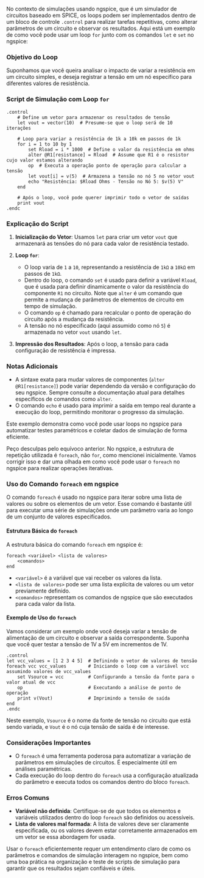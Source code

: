 No contexto de simulações usando ngspice, que é um simulador
de circuitos baseado em SPICE, os loops podem ser implementados
dentro de um bloco de controle `.control` para realizar tarefas
repetitivas, como alterar parâmetros de um circuito e observar
os resultados. Aqui está um exemplo de como você pode usar
um loop `for` junto com os comandos `let` e `set` no ngspice:

### Objetivo do Loop

Suponhamos que você queira analisar o impacto de variar a
resistência em um circuito simples, e deseja registrar a
tensão em um nó específico para diferentes valores de
resistência.

### Script de Simulação com Loop `for`

```spice
.control
    # Define um vetor para armazenar os resultados de tensão
    let vout = vector(10)  # Presume-se que o loop será de 10 iterações

    # Loop para variar a resistência de 1k a 10k em passos de 1k
    for i = 1 to 10 by 1
        set Rload = i * 1000  # Define o valor da resistência em ohms
        alter @R1[resistance] = Rload  # Assume que R1 é o resistor cujo valor estamos alterando
        op  # Executa a operação ponto de operação para calcular a tensão
        let vout[i] = v(5)  # Armazena a tensão no nó 5 no vetor vout
        echo "Resistência: $Rload Ohms - Tensão no Nó 5: $v(5) V"
    end

    # Após o loop, você pode querer imprimir todo o vetor de saídas
    print vout
.endc
```

### Explicação do Script

1. **Inicialização do Vetor**: Usamos `let` para criar um
   vetor `vout` que armazenará as tensões do nó para cada
   valor de resistência testado.

2. **Loop `for`**:

   - O loop varia de `1` a `10`, representando a resistência
     de `1kΩ` a `10kΩ` em passos de `1kΩ`.
   - Dentro do loop, o comando `set` é usado para
     definir a variável `Rload`, que é usada para definir
     dinamicamente o valor da resistência do componente `R1`
     no circuito. Note que `alter` é um comando que permite a
     mudança de parâmetros de elementos de circuito em tempo
     de simulação.
   - O comando `op` é chamado para recalcular o ponto de
     operação do circuito após a mudança da resistência.
   - A tensão no nó especificado (aqui assumido como nó
     `5`) é armazenada no vetor `vout` usando `let`.

3. **Impressão dos Resultados**: Após o loop, a tensão
   para cada configuração de resistência é impressa.

### Notas Adicionais

- A sintaxe exata para mudar valores de componentes
  (`alter @R1[resistance]`) pode variar dependendo da versão e
  configuração do seu ngspice. Sempre consulte a documentação
  atual para detalhes específicos de comandos como `alter`.
- O comando `echo` é usado para imprimir a saída em tempo
  real durante a execução do loop, permitindo monitorar o
  progresso da simulação.

Este exemplo demonstra como você pode usar loops no ngspice
para automatizar testes paramétricos e coletar dados de
simulação de forma eficiente.

Peço desculpas pelo equívoco anterior. No ngspice, a
estrutura de repetição utilizada é `foreach`, não `for`,
como mencionei inicialmente. Vamos corrigir isso e dar uma
olhada em como você pode usar o `foreach` no ngspice para
realizar operações iterativas.

### Uso do Comando `foreach` em ngspice

O comando `foreach` é usado no ngspice para iterar sobre uma lista de valores ou sobre os elementos de um vetor. Esse comando é bastante útil para executar uma série de simulações onde um parâmetro varia ao longo de um conjunto de valores especificados.

#### Estrutura Básica do `foreach`

A estrutura básica do comando `foreach` em ngspice é:

```spice
foreach <variável> <lista de valores>
    <comandos>
end
```

- `<variável>` é a variável que vai receber os valores da lista.
- `<lista de valores>` pode ser uma lista explícita de valores ou um vetor previamente definido.
- `<comandos>` representam os comandos de ngspice que são executados para cada valor da lista.

#### Exemplo de Uso do `foreach`

Vamos considerar um exemplo onde você deseja variar a
tensão de alimentação de um circuito e observar a saída
correspondente. Suponha que você quer testar a tensão de
1V a 5V em incrementos de 1V.

```spice
.control
let vcc_values = [1 2 3 4 5]  # Definindo o vetor de valores de tensão
foreach vcc vcc_values        # Iniciando o loop com a variável vcc assumindo valores de vcc_values
    set Vsource = vcc         # Configurando a tensão da fonte para o valor atual de vcc
    op                        # Executando a análise de ponto de operação
    print v(Vout)             # Imprimindo a tensão de saída
end
.endc
```

Neste exemplo, `Vsource` é o nome da fonte de tensão no
circuito que está sendo variada, e `Vout` é o nó cuja
tensão de saída é de interesse.

### Considerações Importantes

- O `foreach` é uma ferramenta poderosa para automatizar a
  variação de parâmetros em simulações de circuitos. É
  especialmente útil em análises paramétricas.
- Cada execução do loop dentro do `foreach` usa a
  configuração atualizada do parâmetro e executa todos os
  comandos dentro do bloco `foreach`.

### Erros Comuns

- **Variável não definida**: Certifique-se de que todos os
  elementos e variáveis utilizados dentro do loop `foreach`
  são definidos ou acessíveis.
- **Lista de valores mal formada**: A lista de valores deve ser
  claramente especificada, ou os valores devem estar corretamente
  armazenados em um vetor se essa abordagem for usada.

Usar o `foreach` eficientemente requer um entendimento claro
de como os parâmetros e comandos de simulação interagem no
ngspice, bem como uma boa prática na organização e teste
de scripts de simulação para garantir que os resultados
sejam confiáveis e úteis.
